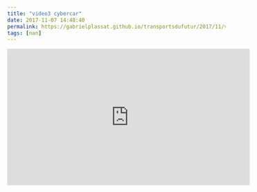 ```yaml
---
title: "video3 cybercar"
date: 2017-11-07 14:48:40
permalink: https://gabrielplassat.github.io/transportsdufutur/2017/11/video3-cybercar.html
tags: [nan]
---
```


<iframe width="560" height="315" src="https://www.youtube.com/embed/a9WHv-M7CqA" frameborder="0" allowfullscreen></iframe>
